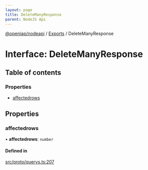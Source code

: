 ```yaml
---
layout: page
title: DeleteManyResponse
parent: NodeJS Api
---
```

[@openiap/nodeapi](../README) / [Exports](../modules) / DeleteManyResponse

# Interface: DeleteManyResponse

## Table of contents

### Properties

- [affectedrows](DeleteManyResponse#affectedrows)

## Properties

### affectedrows

• **affectedrows**: `number`

#### Defined in

[src/proto/querys.ts:207](https://github.com/openiap/nodeapi/blob/a6b5438/src/proto/querys.ts#L207)
